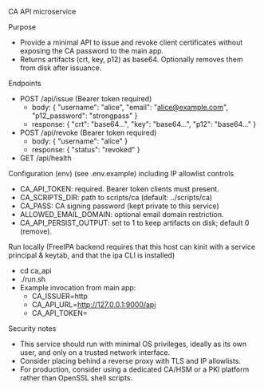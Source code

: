 CA API microservice

Purpose
- Provide a minimal API to issue and revoke client certificates without exposing the CA password to the main app.
- Returns artifacts (crt, key, p12) as base64. Optionally removes them from disk after issuance.

Endpoints
- POST /api/issue (Bearer token required)
  - body: { "username": "alice", "email": "alice@example.com", "p12_password": "strongpass" }
  - response: { "crt": "base64...", "key": "base64...", "p12": "base64..." }
- POST /api/revoke (Bearer token required)
  - body: { "username": "alice" }
  - response: { "status": "revoked" }
- GET /api/health

Configuration (env)
(see .env.example) including IP allowlist controls
- CA_API_TOKEN: required. Bearer token clients must present.
- CA_SCRIPTS_DIR: path to scripts/ca (default: ../scripts/ca)
- CA_PASS: CA signing password (kept private to this service)
- ALLOWED_EMAIL_DOMAIN: optional email domain restriction.
- CA_API_PERSIST_OUTPUT: set to 1 to keep artifacts on disk; default 0 (remove).

Run locally
(FreeIPA backend requires that this host can kinit with a service principal & keytab, and that the ipa CLI is installed)
- cd ca_api
- ./run.sh
- Example invocation from main app:
  - CA_ISSUER=http
  - CA_API_URL=http://127.0.0.1:9000/api
  - CA_API_TOKEN=<same token configured here>

Security notes
- This service should run with minimal OS privileges, ideally as its own user, and only on a trusted network interface.
- Consider placing behind a reverse proxy with TLS and IP allowlists.
- For production, consider using a dedicated CA/HSM or a PKI platform rather than OpenSSL shell scripts.
